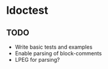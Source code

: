 # ldoctest

## TODO
- Write basic tests and examples
- Enable parsing of block-comments
- LPEG for parsing?
